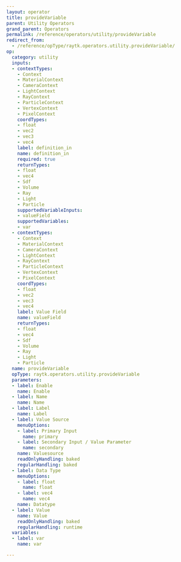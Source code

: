 ```yaml
---
layout: operator
title: provideVariable
parent: Utility Operators
grand_parent: Operators
permalink: /reference/operators/utility/provideVariable
redirect_from:
  - /reference/opType/raytk.operators.utility.provideVariable/
op:
  category: utility
  inputs:
  - contextTypes:
    - Context
    - MaterialContext
    - CameraContext
    - LightContext
    - RayContext
    - ParticleContext
    - VertexContext
    - PixelContext
    coordTypes:
    - float
    - vec2
    - vec3
    - vec4
    label: definition_in
    name: definition_in
    required: true
    returnTypes:
    - float
    - vec4
    - Sdf
    - Volume
    - Ray
    - Light
    - Particle
    supportedVariableInputs:
    - valueField
    supportedVariables:
    - var
  - contextTypes:
    - Context
    - MaterialContext
    - CameraContext
    - LightContext
    - RayContext
    - ParticleContext
    - VertexContext
    - PixelContext
    coordTypes:
    - float
    - vec2
    - vec3
    - vec4
    label: Value Field
    name: valueField
    returnTypes:
    - float
    - vec4
    - Sdf
    - Volume
    - Ray
    - Light
    - Particle
  name: provideVariable
  opType: raytk.operators.utility.provideVariable
  parameters:
  - label: Enable
    name: Enable
  - label: Name
    name: Name
  - label: Label
    name: Label
  - label: Value Source
    menuOptions:
    - label: Primary Input
      name: primary
    - label: Secondary Input / Value Parameter
      name: secondary
    name: Valuesource
    readOnlyHandling: baked
    regularHandling: baked
  - label: Data Type
    menuOptions:
    - label: float
      name: float
    - label: vec4
      name: vec4
    name: Datatype
  - label: Value
    name: Value
    readOnlyHandling: baked
    regularHandling: runtime
  variables:
  - label: var
    name: var

---
```

